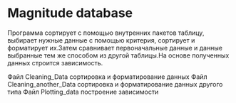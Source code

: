 # Magnitude database
Программа сортирует с помощью внутренних пакетов таблицу, выбирает нужные данные с помощью критерия, сортирует и форматирует их.Затем сравнивает первоначальные данные и данные выбранные тем же способом из другой таблицы.На основе полученных данных строится зависимость.

Файл Cleaning_Data сортировка и форматирование данных
Файл Cleaning_another_Data сортировка и форматирование данных другого типа
Файл Plotting_data построение зависимости

